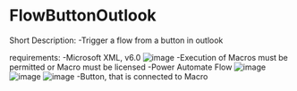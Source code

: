 # FlowButtonOutlook
Short Description:
 -Trigger a flow from a button in outlook

requirements:
 -Microsoft XML, v6.0
 ![image](https://github.com/user-attachments/assets/ba85df93-288f-4f94-bc1e-122572c48f24)
 -Execution of Macros must be permitted or Macro must be licensed
 -Power Automate Flow
 ![image](https://github.com/user-attachments/assets/26120fda-bf06-4acd-98eb-719212e5778c)
 ![image](https://github.com/user-attachments/assets/c45da0c7-78d0-4867-884e-99d11eb69210)
 ![image](https://github.com/user-attachments/assets/4316373e-07a9-4736-8c29-440a04f8c1d5)
 -Button, that is connected to Macro
 

